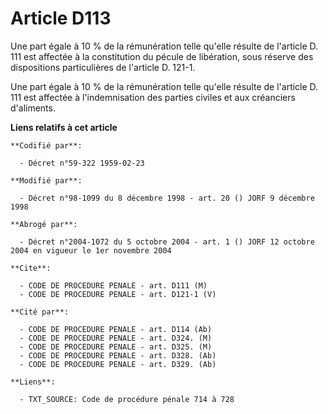 # Article D113

Une part égale à 10 % de la rémunération telle qu'elle résulte de l'article D. 111 est affectée à la constitution du pécule
de libération, sous réserve des dispositions particulières de l'article D. 121-1.

Une part égale à 10 % de la rémunération telle qu'elle résulte de l'article D. 111 est affectée à l'indemnisation des parties
civiles et aux créanciers d'aliments.

**Liens relatifs à cet article**

	**Codifié par**:

	  - Décret n°59-322 1959-02-23

	**Modifié par**:

	  - Décret n°98-1099 du 8 décembre 1998 - art. 20 () JORF 9 décembre 1998

	**Abrogé par**:

	  - Décret n°2004-1072 du 5 octobre 2004 - art. 1 () JORF 12 octobre 2004 en vigueur le 1er novembre 2004

	**Cite**:

	  - CODE DE PROCEDURE PENALE - art. D111 (M)
	  - CODE DE PROCEDURE PENALE - art. D121-1 (V)

	**Cité par**:

	  - CODE DE PROCEDURE PENALE - art. D114 (Ab)
	  - CODE DE PROCEDURE PENALE - art. D324. (M)
	  - CODE DE PROCEDURE PENALE - art. D325. (M)
	  - CODE DE PROCEDURE PENALE - art. D328. (Ab)
	  - CODE DE PROCEDURE PENALE - art. D329. (Ab)

	**Liens**:

	  - TXT_SOURCE: Code de procédure pénale 714 à 728

